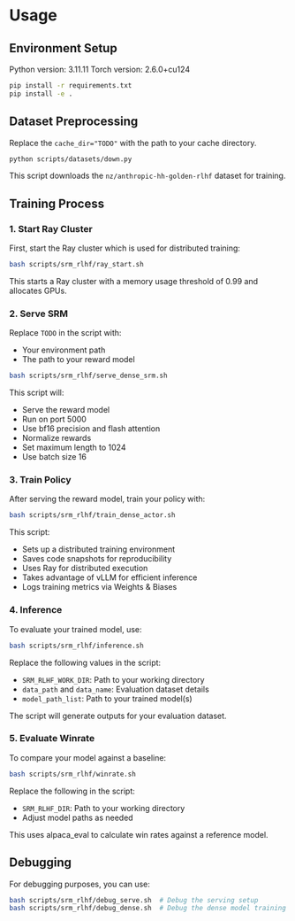# Usage

## Environment Setup

Python version: 3.11.11
Torch version: 2.6.0+cu124

```bash
pip install -r requirements.txt
pip install -e .
```

## Dataset Preprocessing

Replace the `cache_dir="TODO"` with the path to your cache directory.

```bash
python scripts/datasets/down.py
```

This script downloads the `nz/anthropic-hh-golden-rlhf` dataset for training.

## Training Process

### 1. Start Ray Cluster

First, start the Ray cluster which is used for distributed training:

```bash
bash scripts/srm_rlhf/ray_start.sh
```

This starts a Ray cluster with a memory usage threshold of 0.99 and allocates GPUs.

### 2. Serve SRM

Replace `TODO` in the script with:
- Your environment path
- The path to your reward model

```bash
bash scripts/srm_rlhf/serve_dense_srm.sh
```

This script will:
- Serve the reward model
- Run on port 5000
- Use bf16 precision and flash attention
- Normalize rewards
- Set maximum length to 1024
- Use batch size 16

### 3. Train Policy

After serving the reward model, train your policy with:

```bash
bash scripts/srm_rlhf/train_dense_actor.sh
```

This script:
- Sets up a distributed training environment
- Saves code snapshots for reproducibility
- Uses Ray for distributed execution
- Takes advantage of vLLM for efficient inference
- Logs training metrics via Weights & Biases

### 4. Inference

To evaluate your trained model, use:

```bash
bash scripts/srm_rlhf/inference.sh
```

Replace the following values in the script:
- `SRM_RLHF_WORK_DIR`: Path to your working directory
- `data_path` and `data_name`: Evaluation dataset details
- `model_path_list`: Path to your trained model(s)

The script will generate outputs for your evaluation dataset.

### 5. Evaluate Winrate

To compare your model against a baseline:

```bash
bash scripts/srm_rlhf/winrate.sh
```

Replace the following in the script:
- `SRM_RLHF_DIR`: Path to your working directory
- Adjust model paths as needed

This uses alpaca_eval to calculate win rates against a reference model.

## Debugging

For debugging purposes, you can use:

```bash
bash scripts/srm_rlhf/debug_serve.sh  # Debug the serving setup
bash scripts/srm_rlhf/debug_dense.sh  # Debug the dense model training
```





